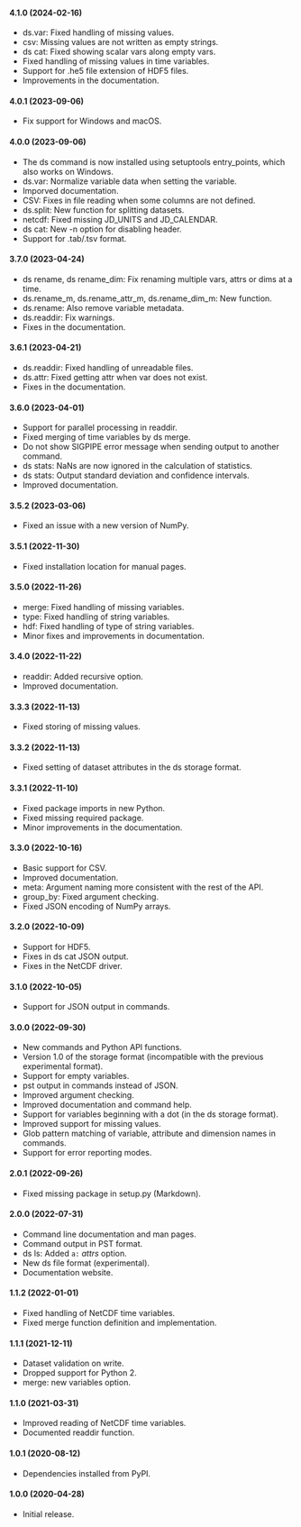 #### 4.1.0 (2024-02-16)

- ds.var: Fixed handling of missing values.
- csv: Missing values are not written as empty strings.
- ds cat: Fixed showing scalar vars along empty vars.
- Fixed handling of missing values in time variables.
- Support for .he5 file extension of HDF5 files.
- Improvements in the documentation.

#### 4.0.1 (2023-09-06)

- Fix support for Windows and macOS.

#### 4.0.0 (2023-09-06)

- The ds command is now installed using setuptools entry_points, which also
  works on Windows.
- ds.var: Normalize variable data when setting the variable.
- Imporved documentation.
- CSV: Fixes in file reading when some columns are not defined.
- ds.split: New function for splitting datasets.
- netcdf: Fixed missing JD_UNITS and JD_CALENDAR.
- ds cat: New -n option for disabling header.
- Support for .tab/.tsv format.

#### 3.7.0 (2023-04-24)

- ds rename, ds rename\_dim: Fix renaming  multiple vars, attrs or dims at a time.
- ds.rename\_m, ds.rename\_attr\_m, ds.rename\_dim\_m: New function.
- ds.rename: Also remove variable metadata.
- ds.readdir: Fix warnings.
- Fixes in the documentation.

#### 3.6.1 (2023-04-21)

- ds.readdir: Fixed handling of unreadable files.
- ds.attr: Fixed getting attr when var does not exist.
- Fixes in the documentation.

#### 3.6.0 (2023-04-01)

- Support for parallel processing in readdir.
- Fixed merging of time variables by ds merge.
- Do not show SIGPIPE error message when sending output to another command.
- ds stats: NaNs are now ignored in the calculation of statistics.
- ds stats: Output standard deviation and confidence intervals.
- Improved documentation.

#### 3.5.2 (2023-03-06)

- Fixed an issue with a new version of NumPy.

#### 3.5.1 (2022-11-30)

- Fixed installation location for manual pages.

#### 3.5.0 (2022-11-26)

- merge: Fixed handling of missing variables.
- type: Fixed handling of string variables.
- hdf: Fixed handling of type of string variables.
- Minor fixes and improvements in documentation.

#### 3.4.0 (2022-11-22)

- readdir: Added recursive option.
- Improved documentation.

#### 3.3.3 (2022-11-13)

- Fixed storing of missing values.

#### 3.3.2 (2022-11-13)

- Fixed setting of dataset attributes in the ds storage format.

#### 3.3.1 (2022-11-10)

- Fixed package imports in new Python.
- Fixed missing required package.
- Minor improvements in the documentation.

#### 3.3.0 (2022-10-16)

- Basic support for CSV.
- Improved documentation.
- meta: Argument naming more consistent with the rest of the API.
- group_by: Fixed argument checking.
- Fixed JSON encoding of NumPy arrays.

#### 3.2.0 (2022-10-09)

- Support for HDF5.
- Fixes in ds cat JSON output.
- Fixes in the NetCDF driver.

#### 3.1.0 (2022-10-05)

- Support for JSON output in commands.

#### 3.0.0 (2022-09-30)

- New commands and Python API functions.
- Version 1.0 of the storage format (incompatible with the previous experimental format).
- Support for empty variables.
- pst output in commands instead of JSON.
- Improved argument checking.
- Improved documentation and command help.
- Support for variables beginning with a dot (in the ds storage format).
- Improved support for missing values.
- Glob pattern matching of variable, attribute and dimension names in commands.
- Support for error reporting modes.

#### 2.0.1 (2022-09-26)

- Fixed missing package in setup.py (Markdown).

#### 2.0.0 (2022-07-31)

- Command line documentation and man pages.
- Command output in PST format.
- ds ls: Added `a:` *attrs* option.
- New ds file format (experimental).
- Documentation website.

#### 1.1.2 (2022-01-01)

- Fixed handling of NetCDF time variables.
- Fixed merge function definition and implementation.

#### 1.1.1 (2021-12-11)

- Dataset validation on write.
- Dropped support for Python 2.
- merge: new variables option.

#### 1.1.0 (2021-03-31)

- Improved reading of NetCDF time variables.
- Documented readdir function.

#### 1.0.1 (2020-08-12)

- Dependencies installed from PyPI.

#### 1.0.0 (2020-04-28)

- Initial release.
